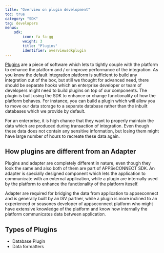 ```yaml
---
title: "Overview on plugin development"
toc: true
category: "SDK"
tag: developers
menus:
    sdk: 
        icon: fa fa-gg
        weight: 3
        title: "Plugins"
        identifier: overviewsdkplugin            
---
```

[Plugins](http://isdn.appseconnect.com/html/9B9A41E5.htm) are a piece of software which lets to tightly couple with the platform to enhance the platform
and / or improve performance of the integration. As you know the default integration platform is sufficient
to build any integration out of the box, but still we thought for advanced need, there should be separate hooks which an enterprise developer or team of 
developers might need to build plugins on top of our components. The plugin is built using the SDK to enhance or change functionality of how the platform 
behaves. For instance, you can build a plugin which will allow you to move our data storage to a separate database rather than the inbuilt databases 
which we provide by default. 

For an enterprise, it is high chance that they want to properly maintain the data which are produced during transaction of integration. Even though these data 
does not contain any sensitive information, but losing them might have large number of hours to recreate these data again. 


## How plugins are different from an Adapter

Plugins and adapter are completely different in nature, even though they look the same and also both of them are part of APPSeCONNECT SDK. An adapter is specially 
designed component which lets the application to communicate with an external application, while a plugin are internally used by the platform to enhance the 
functionality of the platform iteself. 

Adapter are required for bridging the data from application to appseconnect and is generally built by an ISV partner, while a plugin is more inclined to an
experienced or seasones developer of appseconnect platform who might have extensive knowledge of the platform and know how internally the platform communicates data
between application. 

## Types of Plugins

- Database Plugin
- Data formatters


